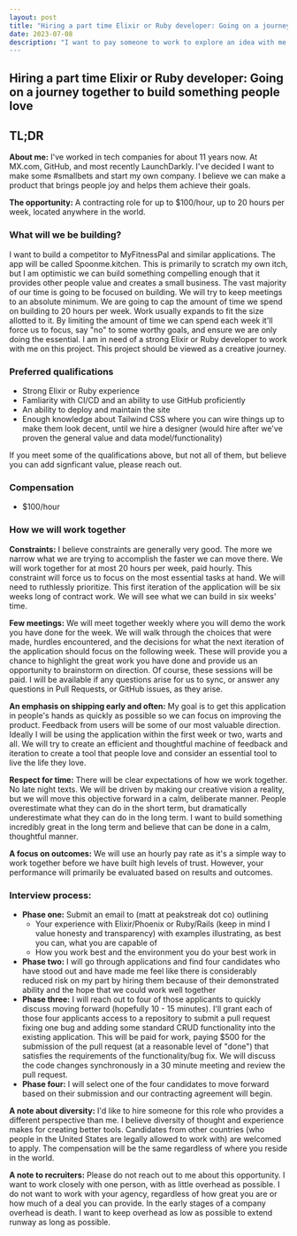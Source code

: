 ```yaml
---
layout: post
title: "Hiring a part time Elixir or Ruby developer: Going on a journey together to build something people love using"
date: 2023-07-08
description: "I want to pay someone to work to explore an idea with me. Do you want to spend 15 - 20 hours per week building something exceptional through iteration? 
---
```


## Hiring a part time Elixir or Ruby developer: Going on a journey together to build something people love

## TL;DR

**About me:** I've worked in tech companies for about 11 years now. At MX.com, GitHub, and most recently LaunchDarkly. I've decided I want to make some #smallbets and start my own company. I believe we can make a product that brings people joy and helps them achieve their goals.

**The opportunity:** A contracting role for up to $100/hour, up to 20 hours per week, located anywhere in the world.

### What will we be building?

I want to build a competitor to MyFitnessPal and similar applications. The app will be called Spoonme.kitchen. This is primarily to scratch my own itch, but I am optimistic we can build something compelling enough that it provides other people value and creates a small business. The vast majority of our time is going to be focused on building. We will try to keep meetings to an absolute minimum. We are going to cap the amount of time we spend on building to 20 hours per week. Work usually expands to fit the size allotted to it. By limiting the amount of time we can spend each week it'll force us to focus, say "no" to some worthy goals, and ensure we are only doing the essential. I am in need of a strong Elixir or Ruby developer to work with me on this project. This project should be viewed as a creative journey.

### Preferred qualifications

- Strong Elixir or Ruby experience
- Famliarity with CI/CD and an ability to use GitHub proficiently
- An ability to deploy and maintain the site
- Enough knowledge about Tailwind CSS where you can wire things up to make them look decent, until we hire a designer (would hire after we've proven the general value and data model/functionality)

If you meet some of the qualifications above, but not all of them, but believe you can add signficant value, please reach out.

### Compensation

- $100/hour

### How we will work together

**Constraints:** I believe constraints are generally very good. The more we narrow what we are trying to accomplish the faster we can move there. We will work together for at most 20 hours per week, paid hourly. This constraint will force us to focus on the most essential tasks at hand. We will need to ruthlessly prioritize. This first iteration of the application will be six weeks long of contract work. We will see what we can build in six weeks' time. 

**Few meetings:** We will meet together weekly where you will demo the work you have done for the week. We will walk through the choices that were made, hurdles encountered, and the decisions for what the next iteration of the application should focus on the following week. These will provide you a chance to highlight the great work you have done and provide us an opportunity to brainstorm on direction. Of course, these sessions will be paid. I will be available if any questions arise for us to sync, or answer any questions in Pull Requests, or GitHub issues, as they arise. 

**An emphasis on shipping early and often:** My goal is to get this application in people's hands as quickly as possible so we can focus on improving the product. Feedback from users will be some of our most valuable direction. Ideally I will be using the application within the first week or two, warts and all. We will try to create an efficient and thoughtful machine of feedback and iteration to create a tool that people love and consider an essential tool to live the life they love. 

**Respect for time:** There will be clear expectations of how we work together. No late night texts. We will be driven by making our creative vision a reality, but we will move this objective forward in a calm, deliberate manner. People overestimate what they can do in the short term, but dramatically underestimate what they can do in the long term. I want to build something incredibly great in the long term and believe that can be done in a calm, thoughtful manner.

**A focus on outcomes:** We will use an hourly pay rate as it's a simple way to work together before we have built high levels of trust. However, your performance will primarily be evaluated based on results and outcomes. 

### Interview process: 

- **Phase one:** Submit an email to (matt at peakstreak dot co) outlining 
  - Your experience with Elixir/Phoenix or Ruby/Rails (keep in mind I value honesty and transparency) with examples illustrating, as best you can, what you are capable of
  - How you work best and the environment you do your best work in
- **Phase two:** I will go through applications and find four candidates who have stood out and have made me feel like there is considerably reduced risk on my part by hiring them because of their demonstrated ability and the hope that we could work well together
- **Phase three:** I will reach out to four of those applicants to quickly discuss moving forward (hopefully 10 - 15 minutes). I'll grant each of those four applicants access to a repository to submit a pull request fixing one bug and adding some standard CRUD functionality into the existing application. This will be paid for work, paying $500 for the submission of the pull request (at a reasonable level of "done") that satisfies the requirements of the functionality/bug fix. We will discuss the code changes synchronously in a 30 minute meeting and review the pull request.
- **Phase four:** I will select one of the four candidates to move forward based on their submission and our contracting agreement will begin. 

**A note about diversity:** I'd like to hire someone for this role who provides a different perspective than me. I believe diversity of thought and experience makes for creating better tools. Candidates from other countries (who people in the United States are legally allowed to work with) are welcomed to apply. The compensation will be the same regardless of where you reside in the world. 

**A note to recruiters:** Please do not reach out to me about this opportunity. I want to work closely with one person, with as little overhead as possible. I do not want to work with your agency, regardless of how great you are or how much of a deal you can provide. In the early stages of a company overhead is death. I want to keep overhead as low as possible to extend runway as long as possible.